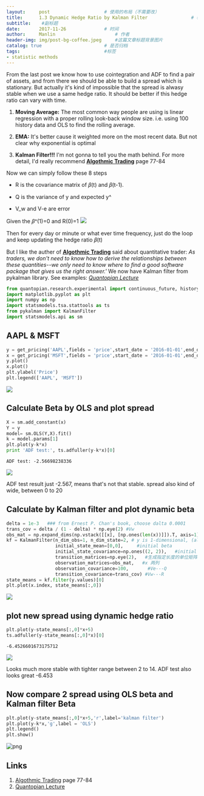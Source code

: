 ```yaml
---
layout:     post   				    # 使用的布局（不需要改）
title:      1.3 Dynamic Hedge Ratio by Kalman Filter 				# 标题 
subtitle:    #副标题
date:       2017-11-26				# 时间
author:     Manlin 						# 作者
header-img: img/post-bg-coffee.jpeg 	#这篇文章标题背景图片
catalog: true 						# 是否归档
tags:								#标签
- statistic methods
---
```

From the last post we know how to use cointegration and ADF to find a pair of assets, and from there we should be able to build a spread which is stationary. But actually it's kind of impossible that the spread is alwasy stable when we use a same hedge ratio. It should be better if this hedge ratio can vary with time.

1) **Moving Average:** The most common way people are using is linear regression with a proper rolling look-back window size. i.e. using 100 history data and OLS to find the rolling average.

2) **EMA:** It's better cause it weighted more on the most recent data. But not clear why exponential is optimal

3) **Kalman Filter!!!**  I'm not gonna to tell you the math behind. For more detail, I'd really recommend [**Algothmic Trading**](https://www.amazon.com/Algorithmic-Trading-Winning-Strategies-Rationale/dp/1118460146/ref=sr_1_1?ie=UTF8&qid=1511660151&sr=8-1&keywords=algorithmic+trading) page 77-84 

Now we can simply follow these 8 steps

* R is the covariance matrix of 𝛽(t) and 𝛽(t-1).

* Q is the variance of y and expected y^

* V_w and V-e are error

Given the  𝛽^(1)=0 and R(0)=1
![](https://ws4.sinaimg.cn/large/006tNc79gy1flvjheme23j30f707tt9v.jpg)

Then for every day or minute or what ever time frequency, just do the loop and keep updating the hedge ratio  𝛽(t)

But I like the auther of [**Algothmic Trading**](https://www.amazon.com/Algorithmic-Trading-Winning-Strategies-Rationale/dp/1118460146/ref=sr_1_1?ie=UTF8&qid=1511660151&sr=8-1&keywords=algorithmic+trading) said about quantitative trader: *As traders, we don't need to know how to derive the relationships between these quantities--we only need to know where to find a good software package that gives us the right answer.'*  We now have Kalman filter from pykalman library. See examples: [*Quantopian Lecture*](https://www.quantopian.com/lectures/kalman-filters) 



```python
from quantopian.research.experimental import continuous_future, history
import matplotlib.pyplot as plt
import numpy as np
import statsmodels.tsa.stattools as ts 
from pykalman import KalmanFilter
import statsmodels.api as sm
```

## AAPL & MSFT


```python
y = get_pricing('AAPL',fields = 'price',start_date = '2016-01-01',end_date = '2017-01-01')
x = get_pricing('MSFT',fields = 'price',start_date = '2016-01-01',end_date = '2017-01-01')
y.plot()
x.plot()
plt.ylabel('Price')
plt.legend(['AAPL', 'MSFT'])
```







![](https://ws2.sinaimg.cn/large/006tNc79gy1flvjm72lk3j30n60csjsl.jpg)


## Calculate Beta by OLS and plot spread


```python
X = sm.add_constant(x)
Y = y
model= sm.OLS(Y,X).fit()
k = model.params[1]
plt.plot(y-k*x)
print 'ADF test:', ts.adfuller(y-k*x)[0]
```

    ADF test: -2.56698238336



![](https://ws2.sinaimg.cn/large/006tNc79gy1flvjmhky7xj30mm0deab2.jpg)


ADF test result just -2.567, means that's not that stable. spread also kind of wide, between 0 to 20

## Calculate by Kalman filter and plot dynamic beta


```python
delta = 1e-3   ### from Ernest P. Chan's book, choose dalta 0.0001
trans_cov = delta / (1 - delta) * np.eye(2) #Vw
obs_mat = np.expand_dims(np.vstack([[x], [np.ones(len(x))]]).T, axis=1)
kf = KalmanFilter(n_dim_obs=1, n_dim_state=2, # y is 1-dimensional, (alpha, beta) is 2-dimensional
                  initial_state_mean=[0,0],     #initial beta
                  initial_state_covariance=np.ones((2, 2)),   #initial R
                  transition_matrices=np.eye(2),   #生成指定长度的单位矩阵 R         
                  observation_matrices=obs_mat,   #x 两列                         
                  observation_covariance=100,       #Ve---Q                  
                  transition_covariance=trans_cov) #Vw---R    
state_means = kf.filter(y.values)[0]
plt.plot(x.index, state_means[:,0])
```






![](https://ws3.sinaimg.cn/large/006tNc79gy1flvjnjblqbj30mu0dejs7.jpg)


## plot new spread using dynamic hedge ratio


```python
plt.plot(y-state_means[:,0]*x+5)
ts.adfuller(y-state_means[:,0]*x)[0]
```




    -6.4526601673175712




![](https://ws2.sinaimg.cn/large/006tNc79gy1flvjnsagzgj30ml0de75l.jpg)


Looks much more stable with tighter range between 2 to 14. ADF test also looks great -6.453

## Now compare 2 spread using OLS beta and Kalman filter Beta


```python
plt.plot(y-state_means[:,0]*x+5,'r',label='kalman filter')
plt.plot(y-k*x,'g',label = 'OLS')
plt.legend()
plt.show()
```

![png](https://ws1.sinaimg.cn/large/006tNc79gy1flvjo6lgt7j30mm0de0ub.jpg)

## Links
1. [Algothmic Trading](https://www.amazon.com/Algorithmic-Trading-Winning-Strategies-Rationale/dp/1118460146/ref=sr_1_1?ie=UTF8&qid=1511660151&sr=8-1&keywords=algorithmic+trading) page 77-84
2. [Quantopian Lecture](https://www.quantopian.com/lectures/kalman-filters) 
